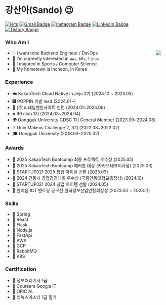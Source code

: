 # 강산아(Sando) 😉
[![Hits](https://hits.seeyoufarm.com/api/count/incr/badge.svg?url=https%3A%2F%2Fgithub.com%2Fgsandoo&count_bg=%23EB8B10&title_bg=%23684327&icon=&icon_color=%23E7E7E7&title=VISIT&edge_flat=false)](https://github.com/gsandoo) 
[![Gmail Badge](https://img.shields.io/badge/Gmail-D14836?style=flat&logo=Gmail&logoColor=white)](mailto:dev.gsandoo@gmail.com) 
[![Instagram Badge](https://img.shields.io/badge/Instagram-9c38d1?style=flat&logo=Instagram&logoColor=white)](https://www.instagram.com/sando.dev) 
[![LinkedIn Badge](https://img.shields.io/badge/LinkedIn-0a66c2?style=flat&logo=LinkedIn&logoColor=white)](https://www.https:/linkedin.com/in/%EC%82%B0%EC%95%84-%EB%8F%99%EA%B5%AD%EB%8C%80-%EA%B0%95-373476291/) 
[![Tistory Badge](https://img.shields.io/badge/Tech%20Blog-555263?style=flat&logoColor=white)](https://rogersddt.tistory.com/)

  
 ### Who Am I

<img align='right' src="http://mazassumnida.wtf/api/v2/generate_badge?boj=gsandoo">

- 💡 I want tobe Backend Engineer / DevOps
- 🌱 I’m currently interested in `aws`, `k8s`, `linux`
- 🥇 I majored in Sports / Computer Science
- 🚅 My hometown is Incheon, in Korea



 ### Experience

- ☁️  KakaoTech Cloud Native in Jeju 2기 (2024.10 ~ 2025.05)
- 🎆 POPPIN 개발 lead (2024.01~)
- 🏢 (주)리테일앤인사이트 인턴 (2024.01~2024.06)
- :clubs: 99 club 1기 (2024.03~2024.04)
- 🌍 Dongguk University GDSC 1기 General Member (2023.09~2024.08)
- 🔥 Univ Makeus Challenge 2, 3기 (2022.03~2023.02)
- 🎓 Dongguk University (2018.03~2025.02)

### Awards
- 🥇 2025 KakaoTech Bootcamp 최종 프로젝트 우수상 (2025.05)
- 🥇 2025 KakaoTech Bootcamp 해커톤 대상 (카카오대표이사상) (2025.03)
- 🥇 STARTUP021 2025 창업 아이템 선발 (2025.03)
- 🥇 2024 안동시 창업경진대회 우수상 (국림안동대학교총장상) (2024.10)
- 🥇 STARTUP021 2024 창업 아이템 선발 (2024.05)
- 🏅 한이음 ICT 멘토링 공모전 한국정보산업연합회장상 (2023.03 ~ 2023.11)
  
 ### Skills

- :wrench: Spring
- :wrench: React
- :wrench: Flask
- :wrench: Node.js
- :wrench: FastApi
- :wrench: AWS
- :wrench: GCP
- :wrench: RabbitMQ
- :wrench: K8S

 ### Certification

- 📜 정보처리기사 1급 
- 📜 Coursera Google IT
- 📜 OPIC AL
- 📜 리눅스마스터 1급 필기

